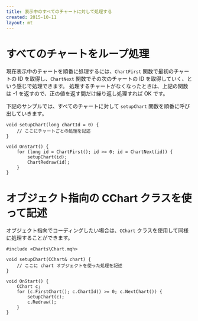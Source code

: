 ```yaml
---
title: 表示中のすべてのチャートに対して処理する
created: 2015-10-11
layout: mt
---
```


すべてのチャートをループ処理
====
現在表示中のチャートを順番に処理するには、`ChartFirst` 関数で最初のチャートの ID を取得し、`ChartNext` 関数でその次のチャートの ID を取得していく、という感じで処理できます。
処理するチャートがなくなったときは、上記の関数は -1 を返すので、正の値を返す間だけ繰り返し処理すれば OK です。

下記のサンプルでは、すべてのチャートに対して `setupChart` 関数を順番に呼び出していきます。

```mql
void setupChart(long chartId = 0) {
    // ここにチャートごとの処理を記述
}

void OnStart() {
    for (long id = ChartFirst(); id >= 0; id = ChartNext(id)) {
        setupChart(id);
        ChartRedraw(id);
    }
}
```

オブジェクト指向の CChart クラスを使って記述
====
オブジェクト指向でコーディングしたい場合は、`CChart` クラスを使用して同様に処理することができます。

```mql
#include <Charts\Chart.mqh>

void setupChart(CChart& chart) {
    // ここに chart オブジェクトを使った処理を記述
}

void OnStart() {
    CChart c;
    for (c.FirstChart(); c.ChartId() >= 0; c.NextChart()) {
        setupChart(c);
        c.Redraw();
    }
}
```

